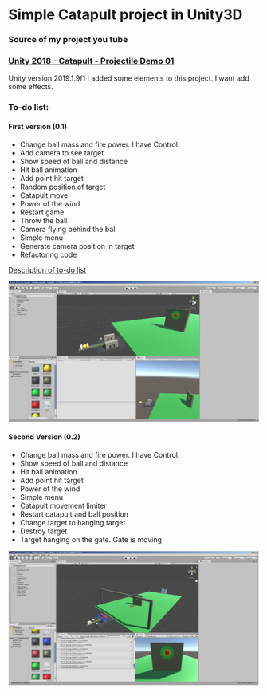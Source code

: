# Simple Catapult project in Unity3D
### Source of my project you tube
### [Unity 2018 - Catapult - Projectile Demo 01](https://www.youtube.com/watch?v=Fzs0b3UveCw "Catapult")

Unity version 2019.1.9f1
I added some elements to this project. I want add some effects.
### To-do list:
#### First version (0.1)
- Change ball mass and fire power. I have Control.
- Add camera to see target
- Show speed of ball and distance
- Hit ball animation
- Add point hit target
- Random position of target
- Catapult move
- Power of the wind
- Restart game
- Throw the ball
- Camera flying behind the ball
- Simple menu
- Generate  camera position in target
- Refactoring code

[Description of to-do list](http://ismartdev.pl/unity/unity-postepy-katapulta/)

[![](https://github.com/marcinJ81/Catapult_unity/blob/master/Images/catapult3.png)](https://github.com/marcinJ81/Catapult_unity/blob/master/Images/catapult3.png "Example Screen")

#### Second Version (0.2)
- Change ball mass and fire power. I have Control.
- Show speed of ball and distance
- Hit ball animation
- Add point hit target
- Power of the wind
- Simple menu
- Catapult movement limiter
- Restart catapult and ball position
- Change target to hanging target
- Destroy target
- Target hanging on the gate. Gate is moving

[![](https://github.com/marcinJ81/Catapult_unity/blob/master/Images/catapult3_1.png)](https://github.com/marcinJ81/Catapult_unity/blob/master/Images/catapult3_1.png "Example Screen")



